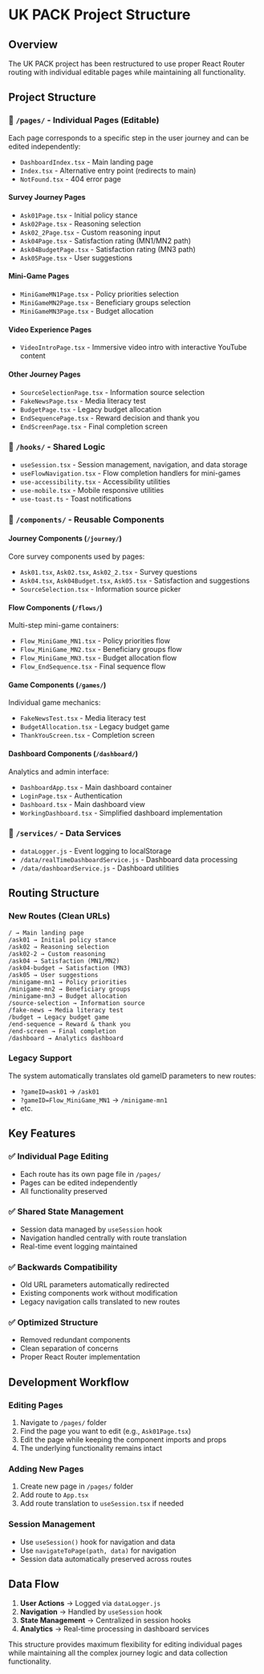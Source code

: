 # UK PACK Project Structure

## Overview

The UK PACK project has been restructured to use proper React Router routing with individual editable pages while maintaining all functionality.

## Project Structure

### 📁 `/pages/` - Individual Pages (Editable)

Each page corresponds to a specific step in the user journey and can be edited independently:

- `DashboardIndex.tsx` - Main landing page
- `Index.tsx` - Alternative entry point (redirects to main)
- `NotFound.tsx` - 404 error page

#### Survey Journey Pages

- `Ask01Page.tsx` - Initial policy stance
- `Ask02Page.tsx` - Reasoning selection
- `Ask02_2Page.tsx` - Custom reasoning input
- `Ask04Page.tsx` - Satisfaction rating (MN1/MN2 path)
- `Ask04BudgetPage.tsx` - Satisfaction rating (MN3 path)
- `Ask05Page.tsx` - User suggestions

#### Mini-Game Pages

- `MiniGameMN1Page.tsx` - Policy priorities selection
- `MiniGameMN2Page.tsx` - Beneficiary groups selection
- `MiniGameMN3Page.tsx` - Budget allocation

#### Video Experience Pages

- `VideoIntroPage.tsx` - Immersive video intro with interactive YouTube content

#### Other Journey Pages

- `SourceSelectionPage.tsx` - Information source selection
- `FakeNewsPage.tsx` - Media literacy test
- `BudgetPage.tsx` - Legacy budget allocation
- `EndSequencePage.tsx` - Reward decision and thank you
- `EndScreenPage.tsx` - Final completion screen

### 📁 `/hooks/` - Shared Logic

- `useSession.tsx` - Session management, navigation, and data storage
- `useFlowNavigation.tsx` - Flow completion handlers for mini-games
- `use-accessibility.tsx` - Accessibility utilities
- `use-mobile.tsx` - Mobile responsive utilities
- `use-toast.ts` - Toast notifications

### 📁 `/components/` - Reusable Components

#### Journey Components (`/journey/`)

Core survey components used by pages:

- `Ask01.tsx`, `Ask02.tsx`, `Ask02_2.tsx` - Survey questions
- `Ask04.tsx`, `Ask04Budget.tsx`, `Ask05.tsx` - Satisfaction and suggestions
- `SourceSelection.tsx` - Information source picker

#### Flow Components (`/flows/`)

Multi-step mini-game containers:

- `Flow_MiniGame_MN1.tsx` - Policy priorities flow
- `Flow_MiniGame_MN2.tsx` - Beneficiary groups flow
- `Flow_MiniGame_MN3.tsx` - Budget allocation flow
- `Flow_EndSequence.tsx` - Final sequence flow

#### Game Components (`/games/`)

Individual game mechanics:

- `FakeNewsTest.tsx` - Media literacy test
- `BudgetAllocation.tsx` - Legacy budget game
- `ThankYouScreen.tsx` - Completion screen

#### Dashboard Components (`/dashboard/`)

Analytics and admin interface:

- `DashboardApp.tsx` - Main dashboard container
- `LoginPage.tsx` - Authentication
- `Dashboard.tsx` - Main dashboard view
- `WorkingDashboard.tsx` - Simplified dashboard implementation

### 📁 `/services/` - Data Services

- `dataLogger.js` - Event logging to localStorage
- `/data/realTimeDashboardService.js` - Dashboard data processing
- `/data/dashboardService.js` - Dashboard utilities

## Routing Structure

### New Routes (Clean URLs)

```
/ → Main landing page
/ask01 → Initial policy stance
/ask02 → Reasoning selection
/ask02-2 → Custom reasoning
/ask04 → Satisfaction (MN1/MN2)
/ask04-budget → Satisfaction (MN3)
/ask05 → User suggestions
/minigame-mn1 → Policy priorities
/minigame-mn2 → Beneficiary groups
/minigame-mn3 → Budget allocation
/source-selection → Information source
/fake-news → Media literacy test
/budget → Legacy budget game
/end-sequence → Reward & thank you
/end-screen → Final completion
/dashboard → Analytics dashboard
```

### Legacy Support

The system automatically translates old gameID parameters to new routes:

- `?gameID=ask01` → `/ask01`
- `?gameID=Flow_MiniGame_MN1` → `/minigame-mn1`
- etc.

## Key Features

### ✅ Individual Page Editing

- Each route has its own page file in `/pages/`
- Pages can be edited independently
- All functionality preserved

### ✅ Shared State Management

- Session data managed by `useSession` hook
- Navigation handled centrally with route translation
- Real-time event logging maintained

### ✅ Backwards Compatibility

- Old URL parameters automatically redirected
- Existing components work without modification
- Legacy navigation calls translated to new routes

### ✅ Optimized Structure

- Removed redundant components
- Clean separation of concerns
- Proper React Router implementation

## Development Workflow

### Editing Pages

1. Navigate to `/pages/` folder
2. Find the page you want to edit (e.g., `Ask01Page.tsx`)
3. Edit the page while keeping the component imports and props
4. The underlying functionality remains intact

### Adding New Pages

1. Create new page in `/pages/` folder
2. Add route to `App.tsx`
3. Add route translation to `useSession.tsx` if needed

### Session Management

- Use `useSession()` hook for navigation and data
- Use `navigateToPage(path, data)` for navigation
- Session data automatically preserved across routes

## Data Flow

1. **User Actions** → Logged via `dataLogger.js`
2. **Navigation** → Handled by `useSession` hook
3. **State Management** → Centralized in session hooks
4. **Analytics** → Real-time processing in dashboard services

This structure provides maximum flexibility for editing individual pages while maintaining all the complex journey logic and data collection functionality.
